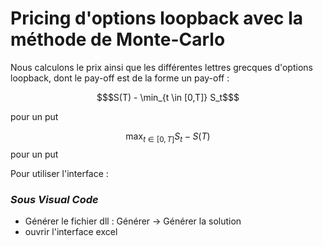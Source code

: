 # Pricing d'options loopback avec la méthode de Monte-Carlo

Nous calculons le prix ainsi que les différentes lettres grecques d'options loopback, dont le pay-off est de la forme un pay-off :

```math
$S(T) - \min_{t \in [0,T]} S_t$
```
pour un put

$$
\max_{t \in [0,T]} S_t - S(T)
$$
pour un put

Pour utiliser l'interface :
### _Sous Visual Code_ 

* Générer le fichier dll  : Générer -> Générer la solution
* ouvrir l'interface excel
